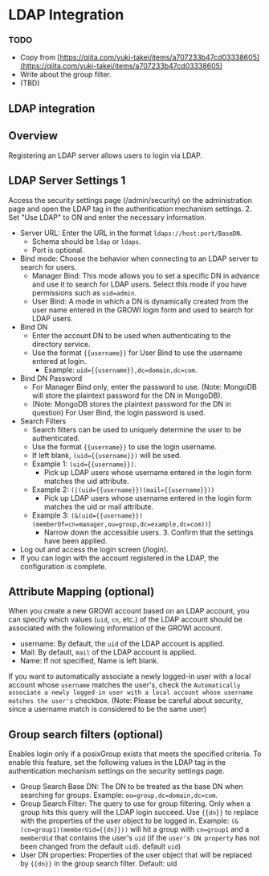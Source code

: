 # LDAP Integration

### TODO

* Copy from [https://qiita.com/yuki-takei/items/a707233b47cd03338605](https://qiita.com/yuki-takei/items/a707233b47cd03338605)
* Write about the group filter.
* (TBD)

## LDAP integration

## Overview

Registering an LDAP server allows users to login via LDAP.

## LDAP Server Settings 1

Access the security settings page (/admin/security) on the administration page and open the LDAP tag in the authentication mechanism settings. 2.
Set "Use LDAP" to ON and enter the necessary information.

* Server URL: Enter the URL in the format `ldaps://host:port/BaseDN`.
  * Schema should be `ldap` or `ldaps`.
  * Port is optional.
* Bind mode: Choose the behavior when connecting to an LDAP server to search for users.
  * Manager Bind: This mode allows you to set a specific DN in advance and use it to search for LDAP users. Select this mode if you have permissions such as `uid=admin`.
  * User Bind: A mode in which a DN is dynamically created from the user name entered in the GROWI login form and used to search for LDAP users.
* Bind DN
  * Enter the account DN to be used when authenticating to the directory service.
  * Use the format `{{username}}` for User Bind to use the username entered at login.
    * Example: `uid={{username}},dc=domain,dc=com`.
* Bind DN Password
  * For Manager Bind only, enter the password to use. (Note: MongoDB will store the plaintext password for the DN in MongoDB).
  * (Note: MongoDB stores the plaintext password for the DN in question) For User Bind, the login password is used.
* Search Filters
  * Search filters can be used to uniquely determine the user to be authenticated.
  * Use the format `{{username}}` to use the login username.
  * If left blank, `(uid={{username}})` will be used.
  * Example 1: `(uid={{username}})`.
    * Pick up LDAP users whose username entered in the login form matches the uid attribute.
  * Example 2: `(|(uid={{username}})(mail={{username}}))`
    * Pick up LDAP users whose username entered in the login form matches the uid or mail attribute.
  * Example 3: `(&(uid={{username}})(memberOf=cn=manager,ou=group,dc=example,dc=com))`)
    * Narrow down the accessible users. 3.
Confirm that the settings have been applied.
* Log out and access the login screen (/login).
* If you can login with the account registered in the LDAP, the configuration is complete.

## Attribute Mapping (optional)

When you create a new GROWI account based on an LDAP account, you can specify which values (`uid`, `cn`, etc.) of the LDAP account should be associated with the following information of the GROWI account.

* username: By default, the `uid` of the LDAP account is applied.
* Mail: By default, `mail` of the LDAP account is applied.
* Name: If not specified, Name is left blank.

If you want to automatically associate a newly logged-in user with a local account whose `username` matches the user's, check the `Automatically associate a newly logged-in user with a local account whose username matches the user's` checkbox. (Note: Please be careful about security, since a username match is considered to be the same user)

## Group search filters (optional)

Enables login only if a posixGroup exists that meets the specified criteria. To enable this feature, set the following values in the LDAP tag in the authentication mechanism settings on the security settings page.

* Group Search Base DN: The DN to be treated as the base DN when searching for groups.
  Example: `ou=group,dc=domain,dc=com`.
* Group Search Filter: The query to use for group filtering. Only when a group hits this query will the LDAP login succeed. Use `{{dn}}` to replace with the properties of the user object to be logged in.
  Example: `(&(cn=group1)(memberUid={{dn}}))` will hit a group with `cn=group1` and a `memberUid` that contains the user's `uid` (if the `user's DN property` has not been changed from the default `uid`). default `uid`)
* User DN properties: Properties of the user object that will be replaced by `{{dn}}` in the group search filter.
  Default: uid
